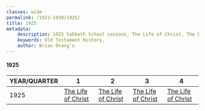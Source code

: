 ```yaml
---
classes: wide
permalink: /1921-1930/1925/
title: 1925
metadata:
    description: 1925 Sabbath School Lessons, The Life of Christ, The Life of Christ, The Life of Christ, The Life of Christ
    keywords: Old Testament History,
    author: Brian Onang'o
---
```


#### 1925

YEAR/QUARTER |   1  | 2| 3| 4
-------------|------------|---|--|---
1925   |  [The Life of Christ](/1921-1930/1925/quarter1) | [The Life of Christ](/1921-1930/1925/quarter2) | [The Life of Christ](/1921-1930/1925/quarter3) | [The Life of Christ](/1921-1930/1925/quarter4) |
 